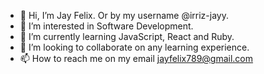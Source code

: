 - 👋 Hi, I’m Jay Felix. Or by my username @irriz-jayy.
- 👀 I’m interested in Software Development.
- 🌱 I’m currently learning JavaScript, React and Ruby.
- 💞️ I’m looking to collaborate on any learning experience.
- 📫 How to reach me on my email jayfelix789@gmail.com


